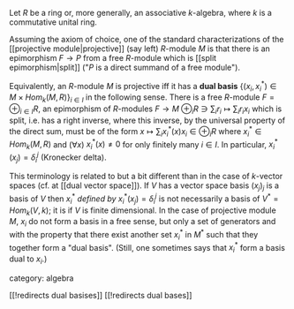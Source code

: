 Let $R$ be a ring or, more generally, an associative $k$-algebra, where $k$ is a commutative unital ring. 

Assuming the axiom of choice, one of the standard characterizations of the [[projective module|projective]] (say left) $R$-module $M$ is that there is an epimorphism $F\to P$ from a free $R$-module which is [[split epimorphism|split]] ("$P$ is a direct summand of a free module").

Equivalently, an $R$-module $M$ is projective iff it has a __dual basis__ $\{(x_i,x_i^*)\in M\times Hom_k(M,R)\}_{i\in I}$ in the following sense. There is a free $R$-module $F = \oplus_{i\in I} R$, an epimorphism of $R$-modules $F\to M$ $\oplus_i R \ni \sum_i r_i\mapsto \sum_i r_i x_i$ which is split, i.e. has a right inverse, where this inverse, by the universal property of the direct sum, must be of the form $x\mapsto \sum_i x_i^*(x)x_i\in \oplus_i R$ where $x_i^*\in Hom_k(M,R)$ and  $(\forall x)$ $x_i^*(x)\neq 0$ for only finitely many $i\in I$.
In particular, $x_i^*(x_j) = \delta_i^j$ (Kronecker delta).

This terminology is related to but a bit different than in the case of $k$-vector spaces (cf. at [[dual vector space]]). 
If $V$ has a vector space
basis $(x_j)_j$ is a basis of $V$ then $x_i^*$ _defined by_ $x_i^*(x_j) = \delta_i^j$ is not necessarily a basis of $V^* = Hom_k(V,k)$; it is
if $V$ is finite dimensional.  In the case of projective module $M$, 
$x_i$ do not form a basis in a free sense, 
but only a set of generators and  
with the property that there exist another set $x_i^*$ in $M^*$ 
such that they together form a "dual basis". (Still, one sometimes says
that $x_i^*$ form a basis dual to $x_i$.)

category: algebra

[[!redirects dual basises]]
[[!redirects dual bases]]